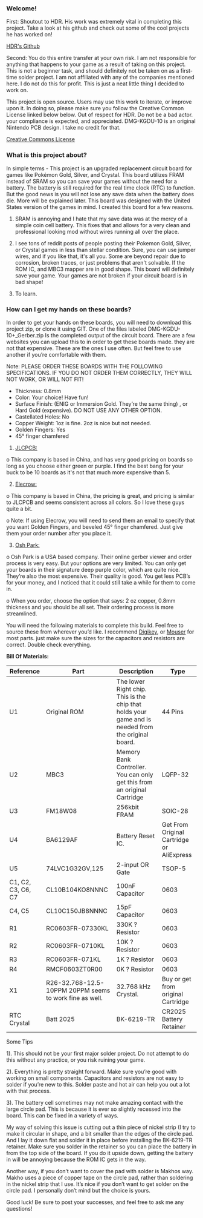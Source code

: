 
### Welcome!

First: Shoutout to HDR. His work was extremely vital in completing this project. Take a look at his github and check out some of the cool projects he has worked on!

[HDR's Github](https://github.com/HDR)

Second: You do this entire transfer at your own risk. I am not responsible for anything that happens to your game as a result of taking on this project. This is not a beginner task, and should definitely not be taken on as a first-time solder project.  I am not affiliated with any of the companies mentioned here. I do not do this for profit. This is just a neat little thing I decided to work on. 

This project is open source. Users may use this work to iterate, or improve upon it. In doing so, please make sure you follow the Creative Common License linked below below. Out of respect for HDR. Do not be a bad actor. your compliance is expected, and appreciated. DMG-KGDU-10 is an original Nintendo PCB design. I take no credit for that. 

[Creative Commons License](https://creativecommons.org/licenses/by-nc-sa/4.0/)


### What is this project about?


In simple terms - This project is an upgraded replacement circuit board for games like Pokémon Gold, Silver, and Crystal. This board utilizes FRAM instead of SRAM so you can save your games without the need for a battery. The battery is still required for the real time clock (RTC) to function. But the good news is you will not lose any save data when the battery does die. More will be explained later. This board was designed with the United States version of the games in mind. I created this board for a few reasons. 

1. SRAM is annoying and I hate that my save data was at the mercy of a simple coin cell battery. This fixes that and allows for a very clean and professional looking mod without wires running all over the place.

2. I see tons of reddit posts of people posting their Pokemon Gold, Silver, or Crystal games in less than stellar condition. Sure, you can use jumper wires, and if you like that, it's all you. Some are beyond repair due to corrosion, broken traces, or just problems that aren't solvable. If the ROM IC, and MBC3 mapper are in good shape. This board will definitely save your game. Your games are not broken if your circuit board is in bad shape!

3. To learn.


### How can I get my hands on these boards?

In order to get your hands on these boards, you will need to download this project zip, or clone it using GIT. One of the files labeled DMG-KGDU-10+_Gerber.zip Is the completed output of the circuit board. There are a few websites you can upload this to in order to get these boards made. they are not that expensive. These are the ones I use often. But feel free to use another if you’re comfortable with them. 




Note: PLEASE ORDER THESE BOARDS WITH THE FOLLOWING SPECIFICATIONS. IF YOU DO NOT ORDER THEM CORRECTLY, THEY WILL NOT WORK, OR WILL NOT FIT!

* Thickness: 0.8mm
* Color: Your choice! Have fun!
* Surface Finish: (ENIG or Immersion Gold. They’re the same thing) , or Hard Gold (expensive). DO NOT USE ANY OTHER OPTION. 
* Castellated Holes: No
* Copper Weight: 1oz is fine. 2oz is nice but not needed.
* Golden Fingers: Yes 
* 45° finger chamfered

1. [JLCPCB:](https://jlcpcb.com/)

o This company is based in China, and has very good pricing on boards so long as you choose either green or purple. I find the best bang for your buck to be 10 boards as it's not that much more expensive than 5.

2. [Elecrow:](https://www.elecrow.com/)

o This company is based in China, the pricing is great, and pricing is similar to JLCPCB and seems consistent across all colors. So I love these guys quite a bit. 

o Note: If using Elecrow, you will need to send them an email to specify that you want Golden Fingers, and beveled 45° finger chamfered. Just give them your order number after you place it. 


3. [Osh Park:](https://oshpark.com/shared_projects/EM2j1Td4)

o Osh Park is a USA based company. Their online gerber viewer and order process is very easy. But your options are very limited. You can only get your boards in their signature deep purple color, which are quite nice. They’re also the most expensive. Their quality is good. You get less PCB’s for your money, and I noticed that it could still take a while for them to come in.

o When you order, choose the option that says: 2 oz copper, 0.8mm thickness and you should be all set. Their ordering process is more streamlined. 


You will need the following materials to complete this build. Feel free to source these from wherever you’d like. I recommend [Digikey](https://digikey.com), or [Mouser](https://mouser.com) for most parts. just make sure the sizes for the capacitors and resistors are correct. Double check everything. 


**Bill Of Materials:**

| Reference | Part | Description | Type |
|-|-|-|-|
| U1 | Original ROM | The lower Right chip. This is the chip that holds your game and is needed from the original board. | 44 Pins |
| U2 | MBC3 | Memory Bank Controller. You can only get this from an original Cartridge | LQFP-32 |
| U3 | FM18W08 | 256kbit FRAM | SOIC-28 |
| U4 | BA6129AF | Battery Reset IC. | Get From Original Cartridge or AliExpress | SOIC-8 |
| U5 | 74LVC1G32GV,125 | 2-input OR Gate | TSOP-5 |
| C1, C2, C3, C6, C7 | CL10B104KO8NNNC | 100nF Capacitor | 0603 |
| C4, C5 | CL10C150JB8NNNC | 15pF Capacitor | 0603 |
| R1 | RC0603FR-07330KL | 330K ? Resistor | 0603 |
| R2 | RC0603FR-0710KL | 10K ? Resistor | 0603 |
| R3 | RC0603FR-071KL | 1K ? Resistor | 0603 |
| R4 | RMCF0603ZT0R00 | 0K ? Resistor | 0603 |
| X1 | R26-32.768-12.5-10PPM 20PPM seems to work fine as well. | 32.768 kHz Crystal. | Buy or get from original Cartridge |
| RTC Crystal | Batt 2025 | BK-6219-TR | CR2025 Battery Retainer | Battery Retainer |


Some Tips

1). This should not be your first major solder project. Do not attempt to do this without any practice, or you risk ruining your game. 

2). Everything is pretty straight forward. Make sure you’re good with working on small components. Capacitors and resistors are not easy to solder if you’re new to this. Solder paste and hot air can help you out a lot with that process. 

3). The battery cell sometimes may not make amazing contact with the large circle pad. This is because it is ever so slightly recessed into the board. This can be fixed in a variety of ways. 

My way of solving this issue is cutting out a thin piece of nickel strip (I try to make it circular in shape, and a bit smaller than the edges of the circle pad. And I lay it down flat and solder it in place before installing the BK-6219-TR retainer. Make sure you solder in the retainer so you can place the battery in from the top side of the board. If you do it upside down, getting the battery in will be annoying because the ROM IC gets in the way. 

Another way, if you don’t want to cover the pad with solder is Makhos way. Makho uses a piece of copper tape on the circle pad, rather than soldering in the nickel strip that I use. It’s nice if you don’t want to get solder on the circle pad. I personally don’t mind but the choice is yours. 


Good luck! Be sure to post your successes, and feel free to ask me any questions!


